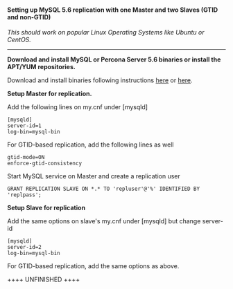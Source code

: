 #### Setting up MySQL 5.6 replication with one Master and two Slaves (GTID and non-GTID)

*This should work on popular Linux Operating Systems like Ubuntu or CentOS.*

-------

**Download and install MySQL or Percona Server 5.6 binaries or install the APT/YUM repositories.**

Download and install binaries following instructions [here](http://dev.mysql.com/doc/refman/5.6/en/linux-installation.html) or [here](https://www.percona.com/doc/percona-server/5.6/installation.html).


**Setup Master for replication.**

Add the following lines on my.cnf under [mysqld]

```
[mysqld]
server-id=1
log-bin=mysql-bin
```

For GTID-based replication, add the following lines as well

```
gtid-mode=ON
enforce-gtid-consistency
```

Start MySQL service on Master and create a replication user

```
GRANT REPLICATION SLAVE ON *.* TO 'repluser'@'%' IDENTIFIED BY 'replpass'; 
```

**Setup Slave for replication**

Add the same options on slave's my.cnf under [mysqld] but change server-id

```
[mysqld]
server-id=2
log-bin=mysql-bin
```

For GTID-based replication, add the same options as above.

++++ UNFINISHED ++++
